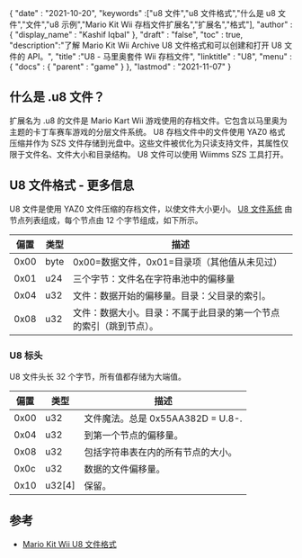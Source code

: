 {
  "date" : "2021-10-20",
  "keywords" :["u8 文件","u8 文件格式","什么是 u8 文件","文件","u8 示例","Mario Kit Wii 存档文件扩展名","扩展名","格式"],
  "author" : {
    "display_name" : "Kashif Iqbal"
},
  "draft" : "false",
  "toc" : true,
  "description":"了解 Mario Kit Wii Archive U8 文件格式和可以创建和打开 U8 文件的 API。",
  "title" :"U8 - 马里奥套件 Wii 存档文件",
  "linktitle" : "U8",
  "menu" : {
    "docs" : {
      "parent" : "game"
}
},
  "lastmod" : "2021-11-07"
}

## 什么是 .u8 文件？

扩展名为 .u8 的文件是 Mario Kart Wii 游戏使用的存档文件。它包含以马里奥为主题的卡丁车赛车游戏的分层文件系统。 U8 存档文件中的文件使用 YAZ0 格式压缩并作为 SZS 文件存储到光盘中。这些文件被优化为只读支持文件，其属性仅限于文件名、文件大小和目录结构。 U8 文件可以使用 Wiimms SZS 工具打开。

## U8 文件格式 - 更多信息

U8 文件是使用 YAZ0 文件压缩的存档文件，以使文件大小更小。 [U8 文件系统](https://wiki.tockdom.com/wiki/U8_(File_Format)) 由节点列表组成，每个节点由 12 个字节组成，如下所示。

|偏置|类型|描述|
---|---|---|
|0x00 |byte |0x00=数据文件，0x01=目录项（其他值从未见过）|
|0x01 |u24|三个字节：文件名在字符串池中的偏移量|
|0x04 |u32 |文件：数据开始的偏移量。目录：父目录的索引。
|0x08 |u32 |文件：数据大小。目录：不属于此目录的第一个节点的索引（跳到节点）。|

### U8 标头

U8 文件头长 32 个字节，所有值都存储为大端值。

|偏置|类型|描述|
---|---|---|
|0x00| u32 |文件魔法。总是 0x55AA382D = U.8-.|
|0x04| u32 |到第一个节点的偏移量。|
|0x08| u32 |包括字符串表在内的所有节点的大小。|
|0x0c| u32 |数据的文件偏移量。|
|0x10| u32[4] |保留。|

## 参考

* [Mario Kit Wii U8 文件格式](https://wiki.tockdom.com/wiki/U8_(File_Format))

